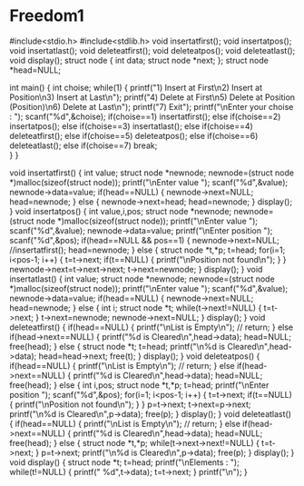 # Freedom1
#include<stdio.h>
#include<stdlib.h>
void insertatfirst();
void insertatpos();
void insertatlast();
void deleteatfirst();
void deleteatpos();
void deleteatlast();
void display();
struct node
{
	int data;
	struct node *next;
};
struct node *head=NULL;

int main()
{
	int choise;
	while(1)
	{
		printf("1) Insert at First\n2) Insert at Position\n3) Insert at Last\n");
		printf("4) Delete at First\n5) Delete at Position (Position)\n6) Delete at Last\n");
		printf("7) Exit");
		printf("\nEnter your choise : ");
		scanf("%d",&choise);
		if(choise==1)
			insertatfirst();
		else if(choise==2)
			insertatpos();
		else if(choise==3)
			insertatlast();
		else if(choise==4)
			deleteatfirst();
		else if(choise==5)
			deleteatpos();
		else if(choise==6)
			deleteatlast();
		else if(choise==7)
			break;										
	}
}

void insertatfirst()
{
	int value;
	struct node *newnode;
	newnode=(struct node *)malloc(sizeof(struct node));
	printf("\nEnter value ");
	scanf("%d",&value);
	newnode->data=value;
	if(head==NULL)
	{
		newnode->next=NULL;
		head=newnode;
	}
	else
	{
		newnode->next=head;
		head=newnode;
	}
	display();
}
void insertatpos()
{
	int value,i,pos;
	struct node *newnode;
	newnode=(struct node *)malloc(sizeof(struct node));
	printf("\nEnter value ");
	scanf("%d",&value);
	newnode->data=value;
	printf("\nEnter position ");
	scanf("%d",&pos);
	if(head==NULL && pos==1)
	{
		newnode->next=NULL;      //insertatfirst();
		head=newnode;
	}
	else
	{
		struct node *t,*p;
		t=head;
		for(i=1; i<pos-1; i++)
		{
			t=t->next;
			if(t==NULL)
			{
				printf("\nPosition not found\n");
			}
		}
		newnode->next=t->next->next;
		t->next=newnode;
	}
	display();
}
void insertatlast()
{
	int value;
	struct node *newnode;
	newnode=(struct node *)malloc(sizeof(struct node));
	printf("\nEnter value ");
	scanf("%d",&value);
	newnode->data=value;
	if(head==NULL)
	{
		newnode->next=NULL;
		head=newnode;
	}
	else
	{
		int i;
		struct node *t;
		while(t->next!=NULL)
		{
			t=t->next;
		}
		t->next=newnode;
		newnode->next=NULL;
	}
	display();
}
void deleteatfirst()
{
	if(head==NULL)
	{
		printf("\nList is Empty\n");
		// return;
	}
	else if(head->next==NULL)
	{
		printf("%d is Cleared\n",head->data);
		head=NULL;
		free(head);
	}
	else
	{
		struct node *t;
		t=head;
		printf("\n%d is Cleared\n",head->data);
		head=head->next;
		free(t);
	}
	display();
}
void deleteatpos()
{
	if(head==NULL)
	{
		printf("\nList is Empty\n");
		// return;
	}
	else if(head->next==NULL)
	{
		printf("%d is Cleared\n",head->data);
		head=NULL;
		free(head);
	}
	else
	{
		int i,pos;
		struct node *t,*p;
		t=head;
		printf("\nEnter position ");
		scanf("%d",&pos);
		for(i=1; i<pos-1; i++)
		{
			t=t->next;
			if(t==NULL)
			{
				printf("\nPosition not found\n");
			}
		}
		p=t->next;
		t->next=p->next;
		printf("\n%d is Cleared\n",p->data);
		free(p);
	}
	display();
}
void deleteatlast()
{
	if(head==NULL)
	{
		printf("\nList is Empty\n");
		// return;
	}
	else if(head->next==NULL)
	{
		printf("%d is Cleared\n",head->data);
		head=NULL;
		free(head);
	}
	else
	{
		struct node *t,*p;
		while(t->next->next!=NULL)
		{
			t=t->next;
		}
		p=t->next;
		printf("\n%d is Cleared\n",p->data);
		free(p);
	}
	display();
}
void display()
{
	struct node *t;
	t=head;
	printf("\nElements : ");
	while(t!=NULL)
	{
		printf(" %d",t->data);
		t=t->next;
	}
	printf("\n");
}

